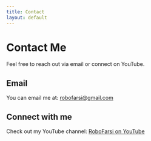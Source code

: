 ```yaml
---
title: Contact
layout: default
---
```


# Contact Me

Feel free to reach out via email or connect on YouTube.

## Email

You can email me at: [robofarsi@gmail.com](mailto:robofarsi@gmail.com)

## Connect with me

Check out my YouTube channel: [RoboFarsi on YouTube](https://www.youtube.com/@RoboFarsiChannel)
